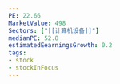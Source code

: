 ```yaml
---
PE: 22.66
MarketValue: 498
Sectors: ["[[计算机设备]]"]
medianPE: 52.8
estimatedEearningsGrowth: 0.2
tags:
- stock
- stockInFocus 
---
```



